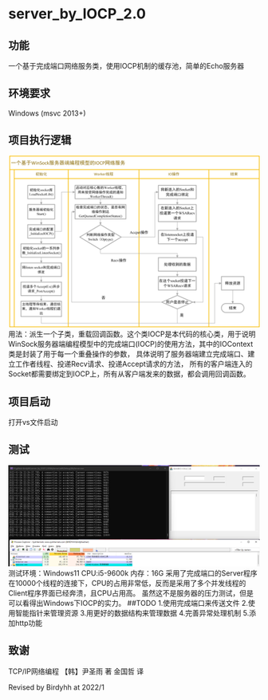 # server_by_IOCP_2.0

## 功能
一个基于完成端口网络服务类，使用IOCP机制的缓存池，简单的Echo服务器

## 环境要求
Windows (msvc 2013+)

## 项目执行逻辑
![一个基于WinSock服务器编程模型的IOCP网络服务](https://raw.githubusercontent.com/birdyhh/server_by_IOCP_2.0/main/process.jpg)
用法：派生一个子类，重载回调函数。这个类IOCP是本代码的核心类，用于说明WinSock服务器端编程模型中的完成端口(IOCP)的使用方法，其中的IOContext类是封装了用于每一个重叠操作的参数， 具体说明了服务器端建立完成端口、建立工作者线程、投递Recv请求、投递Accept请求的方法， 所有的客户端连入的Socket都需要绑定到IOCP上，所有从客户端发来的数据，都会调用回调函数。

## 项目启动
打开vs文件启动

## 测试
![](https://raw.githubusercontent.com/birdyhh/server_by_IOCP_2.0/main/text.png)
测试环境：Windows11 CPU:i5-9600k 内存：16G
采用了完成端口的Server程序在10000个线程的连接下，CPU的占用非常低，反而是采用了多个并发线程的Client程序界面已经奔溃，且CPU占用高。
虽然这不是服务器的压力测试，但是可以看得出Windows下IOCP的实力。
##TODO
1.使用完成端口来传送文件
2.使用智能指针来管理资源
3.用更好的数据结构来管理数据
4.完善异常处理机制
5.添加http功能

## 致谢
TCP/IP网络编程 【韩】尹圣雨 著 金国哲 译

Revised by Birdyhh at 2022/1
